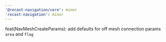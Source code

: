 ```yaml
---
'@recast-navigation/core': minor
'recast-navigation': minor
---
```


feat(NavMeshCreateParams): add defaults for off mesh connection params `area` and `flag`

